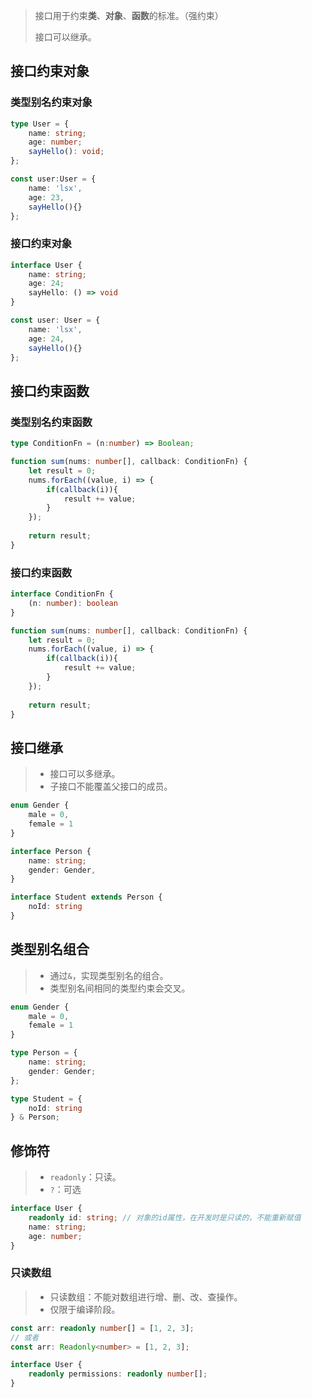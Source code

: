 > 接口用于约束**类**、**对象**、**函数**的标准。（强约束）
>
> 接口可以继承。

## 接口约束对象

### 类型别名约束对象

```ts
type User = {
    name: string;
    age: number;
    sayHello(): void;
};

const user:User = {
    name: 'lsx',
    age: 23,
    sayHello(){}
};
```



### 接口约束对象

```ts
interface User {
    name: string;
    age: 24;
    sayHello: () => void
}

const user: User = {
    name: 'lsx',
    age: 24,
    sayHello(){}
};
```



## 接口约束函数

### 类型别名约束函数

```ts
type ConditionFn = (n:number) => Boolean;

function sum(nums: number[], callback: ConditionFn) {
    let result = 0;
    nums.forEach((value, i) => {
        if(callback(i)){
            result += value;
        }
    });
    
    return result;
}
```



### 接口约束函数

```ts
interface ConditionFn {
    (n: number): boolean
}

function sum(nums: number[], callback: ConditionFn) {
    let result = 0;
    nums.forEach((value, i) => {
        if(callback(i)){
            result += value;
        }
    });
    
    return result;
}
```





## 接口继承

> - 接口可以多继承。
> - 子接口不能覆盖父接口的成员。

```ts
enum Gender {
	male = 0,
    female = 1
}

interface Person {
    name: string;
    gender: Gender,
}

interface Student extends Person {
    noId: string
}
```



## 类型别名组合

> - 通过`&`，实现类型别名的组合。
> - 类型别名间相同的类型约束会交叉。

```ts
enum Gender {
	male = 0,
    female = 1
}

type Person = {
    name: string;
    gender: Gender;
};

type Student = {
    noId: string
} & Person;
```



## 修饰符

> - `readonly`：只读。
> - `?`：可选

```ts
interface User {
    readonly id: string; // 对象的id属性，在开发时是只读的，不能重新赋值
    name: string;
    age: number;
}
```



### 只读数组

> - 只读数组：不能对数组进行增、删、改、查操作。
> - 仅限于编译阶段。

```ts
const arr: readonly number[] = [1, 2, 3];
// 或者
const arr: Readonly<number> = [1, 2, 3];

interface User {
    readonly permissions: readonly number[];
}
```

































